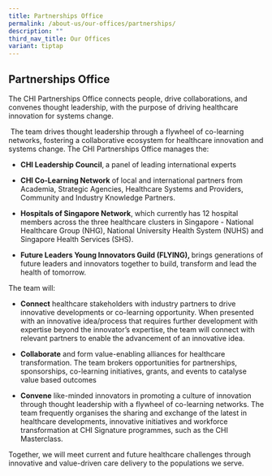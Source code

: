 ```yaml
---
title: Partnerships Office
permalink: /about-us/our-offices/partnerships/
description: ""
third_nav_title: Our Offices
variant: tiptap
---
```

<h2>Partnerships Office</h2>
<p></p>
<p>The CHI Partnerships Office connects people, drive collaborations, and
convenes thought leadership, with the purpose of driving healthcare innovation
for systems change.</p>
<p>&nbsp;The team drives thought leadership through a flywheel of co-learning
networks, fostering a collaborative ecosystem for healthcare innovation
and systems change. The CHI Partnerships Office manages the:</p>
<ul data-tight="true" class="tight">
<li>
<p><strong>CHI Leadership Council</strong>,<strong> </strong>a panel of leading
international experts</p>
</li>
<li>
<p><strong>CHI Co-Learning Network</strong> of local and international partners
from Academia, Strategic Agencies, Healthcare Systems and Providers, Community
and Industry Knowledge Partners.</p>
</li>
<li>
<p><strong>Hospitals of Singapore Network</strong>, which currently<strong> </strong>has
12 hospital members across the three healthcare clusters in Singapore -
National Healthcare Group (NHG), National University Health System (NUHS)
and Singapore Health Services (SHS).&nbsp;</p>
</li>
<li>
<p><strong>Future Leaders Young Innovators Guild (FLYING), </strong>brings
generations of future leaders and innovators together to build, transform
and lead the health of tomorrow.</p>
<p></p>
</li>
</ul>
<p>The team will:</p>
<ul data-tight="true" class="tight">
<li>
<p><strong>Connect</strong>&nbsp;healthcare stakeholders with industry partners
to drive innovative developments or co-learning opportunity. When presented
with an innovative idea/process that requires further development with
expertise beyond the innovator’s expertise, the team will connect with
relevant partners to enable the advancement of an innovative idea.</p>
</li>
<li>
<p><strong>Collaborate</strong>&nbsp;and form value-enabling alliances for
healthcare transformation. The team brokers opportunities for partnerships,
sponsorships, co-learning initiatives, grants, and events to catalyse value
based outcomes</p>
</li>
<li>
<p><strong>Convene</strong>&nbsp;like-minded innovators in promoting a culture
of innovation through thought leadership with a flywheel of co-learning
networks. The team frequently organises the sharing and exchange of the
latest in healthcare developments, innovative initiatives and workforce
transformation at CHI Signature programmes, such as the CHI Masterclass.</p>
</li>
</ul>
<p>Together, we will meet current and future healthcare challenges through
innovative and value-driven care delivery to the populations we serve.&nbsp;</p>
<p></p>